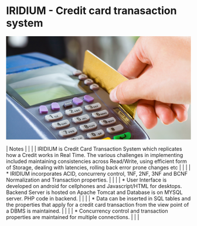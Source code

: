  # IRIDIUM -  Credit card tranasaction system 
 ![](https://github.com/thefr33radical/projects/blob/master/systems/IRIDIUM/Website/Iridium/credit%20card/images/1.jpg?raw=true)
 
| Notes |
|       |
| IRIDIUM is Credit Card Transaction System which replicates how a Credit works in Real Time. The various challenges in implementing included maintaining consistencies across Read/Write, using efficient form of Storage, dealing with latencies, rolling back error prone changes etc |
|      |
| * IRIDIUM incorporates ACID, concurreny control, 1NF, 2NF, 3NF and BCNF Normalization and Transaction properties. |
|      |
| * User Interface is developed on android for cellphones and Javascript/HTML for desktops. Backend Server is hosted on Apache Tomcat and Database is on MYSQL server. PHP code in backend. |
|      |
| * Data can be inserted in SQL tables and the properties that apply for a credit card transaction from the view point of a DBMS is maintained. |
|      |
| * Concurrency control and transaction properties are maintained for multiple connections. |
|      |
